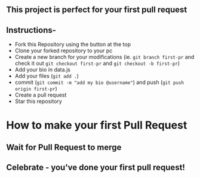 ## This project is perfect for your first pull request

## Instructions-

- Fork this Repository using the button at the top
- Clone your forked repository to your pc
- Create a new branch for your modifications (ie. `git branch first-pr` and check it out `git checkout first-pr` and `git checkout -b first-pr`)
- Add your bio in data.js
- Add your files (`git add .`)
- commit (`git commit -m "add my bio @username"`) and push (`git push origin first-pr`)
- Create a pull request
- Star this repository

# How to make your first Pull Request

## Wait for Pull Request to merge

## Celebrate - you've done your first pull request! 